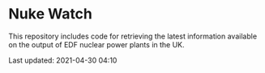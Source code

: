 # Nuke Watch

This repository includes code for retrieving the latest information available on the output of EDF nuclear power plants in the UK.

Last updated: 2021-04-30 04:10